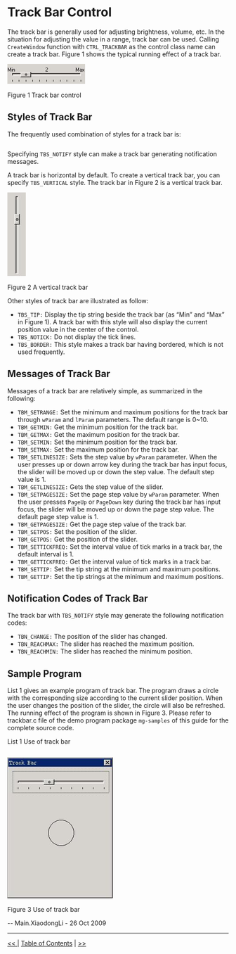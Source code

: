 # Track Bar Control

The track bar is generally used for adjusting brightness, volume, etc. In the
situation for adjusting the value in a range, track bar can be used. Calling
`CreateWindow` function with `CTRL_TRACKBAR` as the control class name can
create a track bar. Figure 1 shows the typical running effect of a track bar.



![alt](figures/26.1.jpeg)

Figure 1 Track bar control


## Styles of Track Bar

The frequently used combination of styles for a track bar is:

```
```

Specifying `TBS_NOTIFY` style can make a track bar generating notification
messages. 

A track bar is horizontal by default. To create a vertical track bar, you can
specify `TBS_VERTICAL` style. The track bar in Figure 2 is a vertical track 
bar. 




![alt](figures/26.2.jpeg)

Figure 2 A vertical track bar


Other styles of track bar are illustrated as follow:
- `TBS_TIP:` Display the tip string beside the track bar (as “Min” and “Max” in
Figure 1). A track bar with this style will also display the current position
value in the center of the control.
- `TBS_NOTICK:` Do not display the tick lines.
- `TBS_BORDER:` This style makes a track bar having bordered, which is not used
frequently. 

## Messages of Track Bar

Messages of a track bar are relatively simple, as summarized in the following:
- `TBM_SETRANGE:` Set the minimum and maximum positions for the track bar
through `wParam` and `lParam` parameters. The default range is 0~10.
- `TBM_GETMIN:` Get the minimum position for the track bar.
- `TBM_GETMAX:` Get the maximum position for the track bar.
- `TBM_SETMIN:` Set the minimum position for the track bar.
- `TBM_SETMAX:` Set the maximum position for the track bar.
- `TBM_SETLINESIZE:` Sets the step value by `wParam` parameter. When the user
presses up or down arrow key during the track bar has input focus, the slider
will be moved up or down the step value. The default step value is 1.
- `TBM_GETLINESIZE:` Gets the step value of the slider.
- `TBM_SETPAGESIZE:` Set the page step value by `wParam` parameter. When the
user presses `PageUp` or `PageDown` key during the track bar has input focus,
the slider will be moved up or down the page step value. The default page step
value is 1.
- `TBM_GETPAGESIZE:` Get the page step value of the track bar.
- `TBM_SETPOS:` Set the position of the slider.
- `TBM_GETPOS:` Get the position of the slider.
- `TBM_SETTICKFREQ:` Set the interval value of tick marks in a track bar, the
default interval is 1.
- `TBM_GETTICKFREQ:` Get the interval value of tick marks in a track bar.
- `TBM_SETTIP:` Set the tip string at the minimum and maximum positions.
- `TBM_GETTIP:` Set the tip strings at the minimum and maximum positions.

## Notification Codes of Track Bar

The track bar with `TBS_NOTIFY` style may generate the following notification
codes: 
- `TBN_CHANGE:` The position of the slider has changed.
- `TBN_REACHMAX:` The slider has reached the maximum position.
- `TBN_REACHMIN:` The slider has reached the minimum position.

## Sample Program

List 1 gives an example program of track bar. The program draws a circle with
the corresponding size according to the current slider position. When the user
changes the position of the slider, the circle will also be refreshed. The
running effect of the program is shown in Figure 3. Please refer to trackbar.c
file of the demo program package `mg-samples` of this guide for the complete
source code.


List 1 Use of track bar

```
```



![alt](figures/26.3.jpeg)

Figure 3 Use of track bar



-- Main.XiaodongLi - 26 Oct 2009


----

[&lt;&lt; ](MiniGUIProgGuidePart.md) |
[Table of Contents](README.md) |
[ &gt;&gt;](MiniGUIProgGuidePart.md)

[Release Notes for MiniGUI 3.2]: /supplementary-docs/Release-Notes-for-MiniGUI-3.2.md
[Release Notes for MiniGUI 4.0]: /supplementary-docs/Release-Notes-for-MiniGUI-4.0.md
[Showing Text in Complex or Mixed Scripts]: /supplementary-docs/Showing-Text-in-Complex-or-Mixed-Scripts.md
[Supporting and Using Extra Input Messages]: /supplementary-docs/Supporting-and-Using-Extra-Input-Messages.md
[Using CommLCD NEWGAL Engine and Comm IAL Engine]: /supplementary-docs/Using-CommLCD-NEWGAL-Engine-and-Comm-IAL-Engine.md
[Using Enhanced Font Interfaces]: /supplementary-docs/Using-Enhanced-Font-Interfaces.md
[Using Images and Fonts on System without File System]: /supplementary-docs/Using-Images-and-Fonts-on-System-without-File-System.md
[Using SyncUpdateDC to Reduce Screen Flicker]: /supplementary-docs/Using-SyncUpdateDC-to-Reduce-Screen-Flicker.md
[Writing DRI Engine Driver for Your GPU]: /supplementary-docs/Writing-DRI-Engine-Driver-for-Your-GPU.md
[Writing MiniGUI Apps for 64-bit Platforms]: /supplementary-docs/Writing-MiniGUI-Apps-for-64-bit-Platforms.md

[Quick Start]: /user-manual/MiniGUIUserManualQuickStart.md
[Building MiniGUI]: /user-manual/MiniGUIUserManualBuildingMiniGUI.md
[Compile-time Configuration]: /user-manual/MiniGUIUserManualCompiletimeConfiguration.md
[Runtime Configuration]: /user-manual/MiniGUIUserManualRuntimeConfiguration.md
[Tools]: /user-manual/MiniGUIUserManualTools.md
[Feature List]: /user-manual/MiniGUIUserManualFeatureList.md

[MiniGUI Overview]: /MiniGUI-Overview.md
[MiniGUI User Manual]: /user-manual/README.md
[MiniGUI Programming Guide]: /programming-guide/README.md
[MiniGUI Porting Guide]: /porting-guide/README.md
[MiniGUI Supplementary Documents]: /supplementary-docs/README.md
[MiniGUI API Reference Manuals]: /api-reference/README.md

[MiniGUI Official Website]: http://www.minigui.com
[Beijing FMSoft Technologies Co., Ltd.]: https://www.fmsoft.cn
[FMSoft Technologies]: https://www.fmsoft.cn
[HarfBuzz]: https://www.freedesktop.org/wiki/Software/HarfBuzz/
